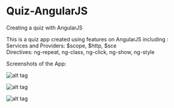 # Quiz-AngularJS
Creating a quiz with AngularJS

This is a quiz app created using features on AngularJS including :
<br>Services and Providers: $scope, $http, $sce
<br>Directives: ng-repeat, ng-class, ng-click, ng-show, ng-style

Screenshots of the App:

![alt tag](https://github.com/Shanmathi1/Quiz-AngularJS/tree/master/images/1.png)

![alt tag](https://github.com/Shanmathi1/Quiz-AngularJS/tree/master/images/2.png)

![alt tag](https://github.com/Shanmathi1/Quiz-AngularJS/tree/master/images/3.png)
